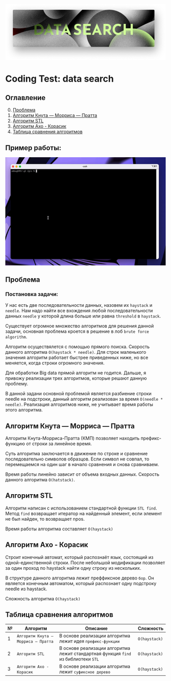 ![](image/main_view.png)

# Coding Test: data search

## Оглавление
0. [Проблема](#Проблема)
1. [Алгоритм Кнута — Морриса — Пратта](#Алгоритм-Кнута-Морриса-Пратта)
2. [Алгоритм STL](#Алгоритм-STL)
3. [Алгоритм Ахо - Корасик](#Алгоритм-Ахо---Корасик)
3. [Таблица сравнения алгоритмов](#Таблица-сравнения-алгоритмов)

## Пример работы:
![](image/example_work.gif)

## Проблема
### Постановка задачи:
У нас есть две последовательности данных, назовем их `haystack` и `needle`. Нам надо найти все вхождения любой последовательности данных `needle` у которой длина больше или равна `threshold` в `haystack`.

Существует огромное множество алгоритмов для решения данной задачи, основная проблема кроется в решение в лоб `brute force algorithm`.

Алгоритм осуществялется с помощью прямого поиска. Скорость данного алгоритма `O(haystack * needle)`. Для строк маленького значения алгоритм работает быстрее приведенных ниже, но все меняется, когда строки огромного значения.

Для обработки Big data прямой алгоритм не годится. Дальше, я привожу реализации трех алгоритмов, которые решают данную проблему.

В данной задани основной проблемой является разбиение строки needle на подстроки, данный алгоритм реализован за время `O(needle * needle)`. Реализация алгоритмов ниже, не учитывает время работы этого алгоритма.

## Алгоритм Кнута — Морриса — Пратта
Алгоритм Кнута-Морриса-Пратта (КМП) позволяет находить префикс-функцию от строки за линейное время.

Суть алгоритма заключается в движение по строке и сравнение последовательно символов образцов. Если символ не совпал, то перемещаемся на один шаг в начало сравнения и снова сравниваем.

Время работы линейно зависит от объема входных данных. Скорость данного алгоритма `O(hatstack)`.

## Алгоритм STL

Алгоритм написан с использованием стандартной функции `STL find`.
Метод `find` возвращает итератор на найденный элемент, если элемент не был найден, то возвращает npos.

Время работы алгоритма составляет `O(haystack)`

## Алгоритм Ахо - Корасик

Строит конечный автомат, который распознаёт язык, состоящий из одной-единственной строки. После небольшой модификации позволяет за один проход по haystack найти одну строку из нескольких.

В структуре данного алгоритма лежит преффиксное дерево `бор`. Он является конечным автоматом, который распознает одну подстроку needle из haystack.

Сложность алгоритма `O(haystack)`

## Таблица сравнения алгоритмов

| № | Алгоритм | Описание | Сложность |
| --- | -------- | ----------- | -------- |
| 1 | `Алгоритм Кнута — Морриса — Пратта` | В основе реализации алгоритма лежит идея `префикс-функции` | `O(haystack)` |
| 2 | `Алгоритм STL` | В основе реализации алгоритма лежит стандартная функция `find` из библиотеки `STL` | `O(haystack)` |
| 3 | `Алгоритм Ахо - Корасик` | В основе реализации алгоритма лежит `суфиксное дерево` | `O(haystack)` |

